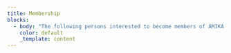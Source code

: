 ```yaml
---
title: Membership
blocks:
  - body: "The following persons interested to become members of AMIKA as mediators may apply to the Secretary, AMIKA, 101, Manya Apartments, Ganeshnagar, Vanasthalipuram Road, Hyderabad-500070 by post or by email to:\_[amikaadr@gmail.com](mailto:amikaadr@gmail.com \"\")\n\nThe following persons may be enlisted:\n\n* Retired Judge of the Supreme Court of India\n* Retired Judge of High Court\n* Retired District and Session Judge\n* Retired Officers of State Higher Judicial Services\n* District and Sessions Judge\n* Officers of State Higher Judicial Services\n* Legal practitioner with at least 10 years standing at the bar at the level of the Supreme Court, High Court and District Court\n* Expert or other professionals with at least fifteen years standing\n* Persons who are themselves expert in the mediation\n* Senior Officers Retired from Government Service\n\nMembership shall be:\n\n| 1 | Life Members    | Rs.50,000 Onetime fee |\n| 2 | Annual Members  | Rs.5,000 per annum    |\n| 3 | Student Members | Rs.1,500 per annum    |\n\nAMIKA Executive Committee will examine the applications and advise the applicants to pay the membership fee. No fee should be paid at the time of application. Detailed rules and regulations governing the membership shall be sent once the membership is offered.\n"
    color: default
    _template: content
---
```


